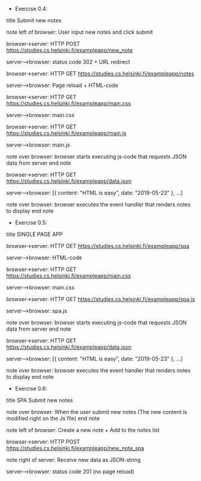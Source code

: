 - Exercise 0.4:

title Submit new notes

note left of browser: User input new notes and click submit

browser->server: HTTP POST https://studies.cs.helsinki.fi/exampleapp/new_note

server-->browser: status code 302 + URL redirect

browser->server: HTTP GET https://studies.cs.helsinki.fi/exampleapp/notes

server-->browser: Page reload + HTML-code

browser->server: HTTP GET https://studies.cs.helsinki.fi/exampleapp/main.css

server-->browser: main.css

browser->server: HTTP GET https://studies.cs.helsinki.fi/exampleapp/main.js

server-->browser: main.js

note over browser:
browser starts executing js-code
that requests JSON data from server 
end note


browser->server: HTTP GET https://studies.cs.helsinki.fi/exampleapp/data.json

server-->browser: [{ content: "HTML is easy", date: "2019-05-23" }, ...]


note over browser:
browser executes the event handler
that renders notes to display
end note

- Exercise 0.5:

title SINGLE PAGE APP

browser->server: HTTP GET https://studies.cs.helsinki.fi/exampleapp/spa

server-->browser: HTML-code

browser->server: HTTP GET https://studies.cs.helsinki.fi/exampleapp/main.css

server-->browser: main.css

browser->server: HTTP GET https://studies.cs.helsinki.fi/exampleapp/spa.js

server-->browser: spa.js


note over browser:
browser starts executing js-code
that requests JSON data from server 
end note

browser->server: HTTP GET https://studies.cs.helsinki.fi/exampleapp/data.json

server-->browser: [{ content: "HTML is easy", date: "2019-05-23" }, ...]


note over browser:
browser executes the event handler
that renders notes to display
end note

- Exercise 0.6:

title SPA Submit new notes


note over browser:
When the user submit new notes
(The new content is modified right on the Js file)
end note


note left of browser: Create a new note + Add to the notes list

browser->server: HTTP POST https://studies.cs.helsinki.fi/exampleapp/new_note_spa

note right of server: Receive new data as JSON-string

server-->browser: status code 201 (no page reload) 
